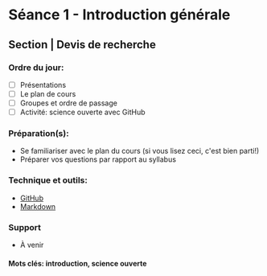 # Séance 1 - Introduction générale
## Section | Devis de recherche

### Ordre du jour:
- [ ] Présentations
- [ ] Le plan de cours
- [ ] Groupes et ordre de passage
- [ ] Activité: science ouverte avec GitHub

### Préparation(s):
- Se familiariser avec le plan du cours (si vous lisez ceci, c'est bien parti!)
- Préparer vos questions par rapport au syllabus

### Technique et outils:
- [GitHub](https://github.com/)
- [Markdown](https://guides.github.com/features/mastering-markdown/)

### Support
- À venir

#### **Mots clés: introduction, science ouverte**

